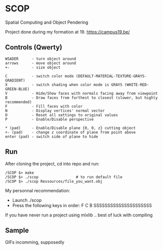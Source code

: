 # SCOP
Spatial Computing and Object Pendering

Project done during my formation at 19. https://campus19.be/

## Controls (Qwerty)
```
WSADER      - turn object around
arrows      - move object around
+-          - size object

C           - switch color mode (DEFAULT-MATERIAL-TEXTURE-GRAYS-GRADIENT)
X           - switch shading when color mode is GRAYS (WHITE-RED-GREEN-BLUE)
V           - Hide/Show faces with normals facing away from viewpoint
B           - Draw faces from furthest to closest (slower, but highly recommended)
F           - Fill faces with color
N           - Display vertices' normal vector
O           - Reset all settings to original values
P           - Enable/Disable perspective

* (pad)     - Enable/Disable plane {0, 0, z} cutting object
+- (pad)    - change z coordinate of plane from point above
enter (pad) - switch side of plane to hide
```

## Run
After cloning the project, cd into repo and run:

```
/SCOP $> make
/SCOP $> ./scop					# to run default file
/SCOP $> ./scop Ressources/file_you_want.obj
```

My personnal recommendation: 
* Launch ./scop
* Press the following keys in order: F C B SSSSSSSSSSSSSSSSSSSSS

If you have never run a project using mlxlib .. best of luck with compiling

## Sample
GIFs incomming, supposedly